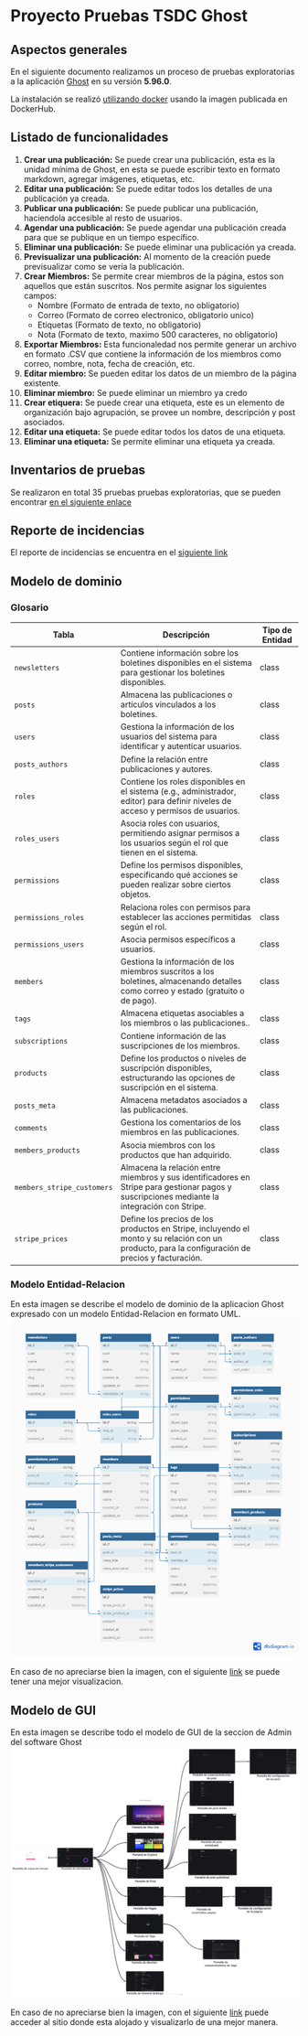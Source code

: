 # Proyecto Pruebas TSDC Ghost

## Aspectos generales
En el siguiente documento realizamos un proceso de pruebas exploratorias a la aplicación [Ghost](https://github.com/TryGhost/Ghost) en su versión **5.96.0**.

La instalación se realizó [utilizando docker](https://github.com/AlejandroBlanco2001/TSDC-Ghost/blob/main/docker-compose.yaml) usando la imagen publicada en DockerHub.

## Listado de funcionalidades

1. **Crear una publicación:** Se puede crear una publicación, esta es la unidad mínima de Ghost, en esta se puede escribir texto en formato markdown, agregar imágenes, etiquetas, etc.
2. **Editar una publicación:** Se puede editar todos los detalles de una publicación ya creada.
3. **Publicar una publicación:** Se puede publicar una publicación, haciendola accesible al resto de usuarios.
4. **Agendar una publicación:** Se puede agendar una publicación creada para que se publique en un tiempo específico.
5. **Eliminar una publicación:** Se puede eliminar una publicación ya creada.
6. **Previsualizar una publicación:** Al momento de la creación puede previsualizar como se vería la publicación.
7. **Crear Miembros:** Se permite crear miembros de la página, estos son aquellos que están suscritos. Nos permite asignar los siguientes campos:
    - Nombre (Formato de entrada de texto, no obligatorio)
    - Correo (Formato de correo electronico, obligatorio unico)
    - Etiquetas (Formato de texto, no obligatorio)
    - Nota (Formato de texto, maximo 500 caracteres, no obligatorio)
8. **Exportar Miembros:** Esta funcionaledad nos permite generar un archivo en formato .CSV que contiene la información de los miembros como correo, nombre, nota, fecha de creación, etc.
9. **Editar miembro:** Se pueden editar los datos de un miembro de la página existente.
10. **Eliminar miembro:** Se puede eliminar un miembro ya credo
11. **Crear etiquera:** Se puede crear una etiqueta, este es un elemento de organización bajo agrupación, se provee un nombre, descripción y post asociados.
12. **Editar una etiqueta:** Se puede editar todos los datos de una etiqueta.
13. **Eliminar una etiqueta:** Se permite eliminar una etiqueta ya creada.

## Inventarios de pruebas

Se realizaron en total 35 pruebas pruebas exploratorias, que se pueden encontrar [en el siguiente enlace](https://docs.google.com/spreadsheets/d/1gklaQxAkydfXaS4hcxnZuxBSZgT-lZ4tlIORC-qoN8I/edit?usp=sharing)

## Reporte de incidencias

El reporte de incidencias se encuentra en el [siguiente link](https://github.com/AlejandroBlanco2001/TSDC-Ghost/issues)

## Modelo de dominio
### Glosario
| Tabla                      | Descripción                                                                                                                                       | Tipo de Entidad |
| -------------------------- | ------------------------------------------------------------------------------------------------------------------------------------------------- | --------------- |
| `newsletters`              | Contiene información sobre los boletines disponibles en el sistema para gestionar los boletines disponibles.                                      | class           |
| `posts`                    | Almacena las publicaciones o artículos vinculados a los boletines.                                                                                | class           |
| `users`                    | Gestiona la información de los usuarios del sistema para identificar y autenticar usuarios.                                                       | class           |
| `posts_authors`            | Define la relación entre publicaciones y autores.                                                                                                 | class           |
| `roles`                    | Contiene los roles disponibles en el sistema (e.g., administrador, editor) para definir niveles de acceso y permisos de usuarios.                 | class           |
| `roles_users`              | Asocia roles con usuarios, permitiendo asignar permisos a los usuarios según el rol que tienen en el sistema.                                     | class           |
| `permissions`              | Define los permisos disponibles, especificando qué acciones se pueden realizar sobre ciertos objetos.                                             | class           |
| `permissions_roles`        | Relaciona roles con permisos para establecer las acciones permitidas según el rol.                                                                | class           |
| `permissions_users`        | Asocia permisos específicos a usuarios.                                                                                                           | class           |
| `members`                  | Gestiona la información de los miembros suscritos a los boletines, almacenando detalles como correo y estado (gratuito o de pago).                | class           |
| `tags`                     | Almacena etiquetas asociables a los miembros o las publicaciones..                                                                                | class           |
| `subscriptions`            | Contiene información de las suscripciones de los miembros.                                                                                        | class           |
| `products`                 | Define los productos o niveles de suscripción disponibles, estructurando las opciones de suscripción en el sistema.                               | class           |
| `posts_meta`               | Almacena metadatos asociados a las publicaciones.                                                                                                 | class           |
| `comments`                 | Gestiona los comentarios de los miembros en las publicaciones.                                                                                    | class           |
| `members_products`         | Asocia miembros con los productos que han adquirido.                                                                                              | class           |
| `members_stripe_customers` | Almacena la relación entre miembros y sus identificadores en Stripe para gestionar pagos y suscripciones mediante la integración con Stripe.      | class           |
| `stripe_prices`            | Define los precios de los productos en Stripe, incluyendo el monto y su relación con un producto, para la configuración de precios y facturación. | class           |


### Modelo Entidad-Relacion
En esta imagen se describe el modelo de dominio de la aplicacion Ghost expresado con un modelo Entidad-Relacion en formato UML.
![ER](assets/ER.png)

En caso de no apreciarse bien la imagen, con el siguiente [link](https://dbdiagram.io/d/670aea1797a66db9a3c481d9) se puede tener una mejor visualizacion.

## Modelo de GUI
En esta imagen se describe todo el modelo de GUI de la seccion de Admin del software Ghost
![ModeloGUI](assets/GUI.jpeg)


En caso de no apreciarse bien la imagen, con el siguiente [link](https://lucid.app/lucidchart/f028b547-b400-4eeb-b9eb-30760491aef1/edit?invitationId=inv_bb418780-a849-4bd3-b767-c87482ee7e28) puede acceder al sitio donde esta alojado y visualizarlo de una mejor manera.
